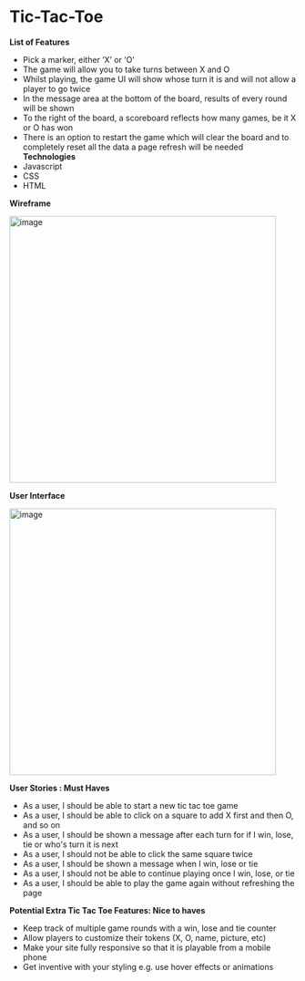 # Tic-Tac-Toe

**List of Features**
- Pick a marker, either ‘X’ or ‘O’
- The game will allow you to take turns between X and O
- Whilst playing, the game UI will show whose turn it is and will not allow a player to go twice
- In the message area at the bottom of the board, results of every round will be shown
- To the right of the board, a scoreboard reflects how many games, be it X or O has won
- There is an option to restart the game which will clear the board and to completely reset all the data a page refresh will be needed
**Technologies**
- Javascript
- CSS
- HTML

**Wireframe**


<img width="468" alt="image" src="https://github.com/RoyJayM/Tic-Tac-Toe/assets/97867989/53b5c7f4-fd34-462f-a3d6-1eaed765972c">

**User Interface**

<img width="468" alt="image" src="https://github.com/RoyJayM/Tic-Tac-Toe/assets/97867989/c531fd5e-913c-467b-86ad-152d3cbf695b">


**User Stories : Must Haves**
- As a user, I should be able to start a new tic tac toe game
- As a user, I should be able to click on a square to add X first and then O, and so on
- As a user, I should be shown a message after each turn for if I win, lose, tie or who's turn it is next
- As a user, I should not be able to click the same square twice
- As a user, I should be shown a message when I win, lose or tie
- As a user, I should not be able to continue playing once I win, lose, or tie
- As a user, I should be able to play the game again without refreshing the page

**Potential Extra Tic Tac Toe Features: Nice to haves**
- Keep track of multiple game rounds with a win, lose and tie counter
- Allow players to customize their tokens (X, O, name, picture, etc)
- Make your site fully responsive so that it is playable from a mobile phone
- Get inventive with your styling e.g. use hover effects or animations
